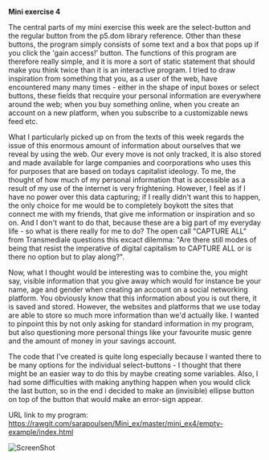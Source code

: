**Mini exercise 4**

The central parts of my mini exercise this week are the select-button and the regular button from the p5.dom library reference.  Other than these buttons, the program simply consists of some text and a box that pops up if you click the 'gain access!' button. The functions of this program are therefore really simple, and it is more a sort of static statement that should make you think twice than it is an interactive program. I tried to draw inspiration from something that you, as a user of the web, have encountered many many times - either in the shape of input boxes or select buttons, these fields that recquire your personal information are everywhere around the web; when you buy something online, when you create an account on a new platform, when you subscribe to a customizable news feed etc. 

What I particularly picked up on from the texts of this week regards the issue of this enormous amount of information about ourselves that we reveal by using the web. Our every move is not only tracked, it is also stored and made available for large companies and coorporations who uses this for purposes that are based on todays capitalist ideology. To me, the thought of how much of my personal information that is accessible as a result of my use of the internet is very frightening. However, I feel as if I have no power over this data capturing; if I really didn't want this to happen, the only choice for me would be to completely boykott the sites that connect me with my friends, that give me information or inspiration and so on. And I don't want to do that, because these are a big part of my everyday life - so what is there really for me to do? The open call "CAPTURE ALL" from Transmediale questions this excact dilemma: "Are there still modes of being that resist the imperative of digital capitalism to CAPTURE ALL or is there no option but to play along?". 

Now, what I thought would be interesting was to combine the, you might say, visible information that you give away which would for instance be your name, age and gender when creating an account on a social networking platform. You obviously know that this information about you is out there, it is saved and stored. However, the websites and platforms that we use today are able to store so much more information than we'd actually like. I wanted to pinpoint this by not only asking for standard information in my program, but also questioning more personal things like your favourite music genre and the amount of money in your savings account. 

The code that I've created is quite long especially because I wanted there to be many options for the individual select-buttons - I thought that there might be an easier way to do this by maybe creating some variables. Also, I had some difficulties with making anything happen when you would click the last button, so in the end i decided to make an (invisible) ellipse button on top of the button that would make an error-sign appear. 


URL link to my program: https://rawgit.com/sarapoulsen/Mini_ex/master/mini_ex4/empty-example/index.html

![ScreenShot](https://github.com/sarapoulsen/Mini_ex/blob/master/mini_ex4/Sk%C3%A6rmbillede%202018-02-25%20kl.%2010.02.42.png)
